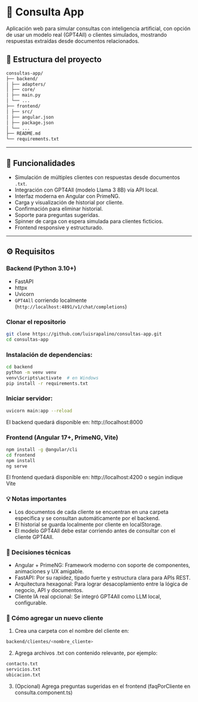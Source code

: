 # 🧠 Consulta App

Aplicación web para simular consultas con inteligencia artificial, con opción de usar un modelo real (GPT4All) o clientes simulados, mostrando respuestas extraídas desde documentos relacionados.

## 📁 Estructura del proyecto

```bash
consultas-app/
├── backend/
│ ├── adapters/
│ ├── core/
│ ├── main.py
│ └── ...
├── frontend/
│ ├── src/
│ ├── angular.json
│ ├── package.json
│ └── ...
├── README.md
└── requirements.txt
```


---

## 🚀 Funcionalidades

- Simulación de múltiples clientes con respuestas desde documentos `.txt`.
- Integración con GPT4All (modelo Llama 3 8B) vía API local.
- Interfaz moderna en Angular con PrimeNG.
- Carga y visualización de historial por cliente.
- Confirmación para eliminar historial.
- Soporte para preguntas sugeridas.
- Spinner de carga con espera simulada para clientes ficticios.
- Frontend responsive y estructurado.

---

## ⚙️ Requisitos

### Backend (Python 3.10+)
- FastAPI
- httpx
- Uvicorn
- `GPT4All` corriendo localmente (`http://localhost:4891/v1/chat/completions`)

### Clonar el repositorio

```bash
git clone https://github.com/luisrapalino/consultas-app.git
cd consultas-app
```

### Instalación de dependencias:

```bash
cd backend
python -m venv venv
venv\Scripts\activate  # en Windows
pip install -r requirements.txt
```

### Iniciar servidor:

```bash
uvicorn main:app --reload
```
El backend quedará disponible en: http://localhost:8000

### Frontend (Angular 17+, PrimeNG, Vite)

```bash
npm install -g @angular/cli
cd frontend
npm install
ng serve
```
El frontend quedará disponible en: http://localhost:4200 o según indique Vite

### 💡 Notas importantes
- Los documentos de cada cliente se encuentran en una carpeta específica y se consultan automáticamente por el backend.
- El historial se guarda localmente por cliente en localStorage.
- El modelo GPT4All debe estar corriendo antes de consultar con el cliente GPT4All.

### 🧠 Decisiones técnicas
- Angular + PrimeNG: Framework moderno con soporte de componentes, animaciones y UX amigable.
- FastAPI: Por su rapidez, tipado fuerte y estructura clara para APIs REST.
- Arquitectura hexagonal: Para lograr desacoplamiento entre la lógica de negocio, API y documentos.
- Cliente IA real opcional: Se integró GPT4All como LLM local, configurable.

### 🧾 Cómo agregar un nuevo cliente
1. Crea una carpeta con el nombre del cliente en:
```bash
backend/clientes/<nombre_cliente>
```
2. Agrega archivos .txt con contenido relevante, por ejemplo:
```bash
contacto.txt
servicios.txt
ubicacion.txt
```
3. (Opcional) Agrega preguntas sugeridas en el frontend (faqPorCliente en consulta.component.ts)

